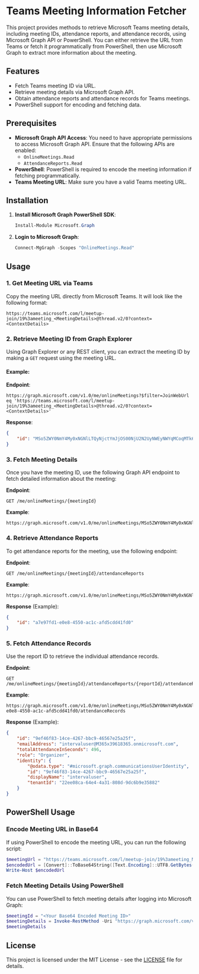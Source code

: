 # Teams Meeting Information Fetcher

This project provides methods to retrieve Microsoft Teams meeting details, including meeting IDs, attendance reports, and attendance records, using Microsoft Graph API or PowerShell. You can either retrieve the URL from Teams or fetch it programmatically from PowerShell, then use Microsoft Graph to extract more information about the meeting.

## Features

- Fetch Teams meeting ID via URL.
- Retrieve meeting details via Microsoft Graph API.
- Obtain attendance reports and attendance records for Teams meetings.
- PowerShell support for encoding and fetching data.

## Prerequisites

- **Microsoft Graph API Access**: You need to have appropriate permissions to access Microsoft Graph API. Ensure that the following APIs are enabled:
  - `OnlineMeetings.Read`
  - `AttendanceReports.Read`
- **PowerShell**: PowerShell is required to encode the meeting information if fetching programmatically.
- **Teams Meeting URL**: Make sure you have a valid Teams meeting URL.

## Installation

1. **Install Microsoft Graph PowerShell SDK**:
   ```powershell
   Install-Module Microsoft.Graph
   ```
2. **Login to Microsoft Graph**:
   ```powershell
   Connect-MgGraph -Scopes "OnlineMeetings.Read"
   ```

## Usage

### 1. Get Meeting URL via Teams

Copy the meeting URL directly from Microsoft Teams. It will look like the following format:

```
https://teams.microsoft.com/l/meetup-join/19%3ameeting_<MeetingDetails>@thread.v2/0?context=<ContextDetails>
```

### 2. Retrieve Meeting ID from Graph Explorer

Using Graph Explorer or any REST client, you can extract the meeting ID by making a `GET` request using the meeting URL.

#### Example:

**Endpoint**:
```http
https://graph.microsoft.com/v1.0/me/onlineMeetings?$filter=JoinWebUrl eq 'https://teams.microsoft.com/l/meetup-join/19%3ameeting_<MeetingDetails>@thread.v2/0?context=<ContextDetails>'
```

**Response**:
```json
{
    "id": "MSo5ZWY0NmY4My0xNGNlLTQyNjctYmJjOS00NjU2N2UyNWEyNWYqMCoqMTk6bWVldGluZ19NR0l5TVRsaVptTXRZV1l3WkMwME1tTTVMV0U0TmpBdE9Ea3pOak5rWVRFeU9UUmlAdGhyZWFkLnYy"
}
```

### 3. Fetch Meeting Details

Once you have the meeting ID, use the following Graph API endpoint to fetch detailed information about the meeting:

**Endpoint**:
```http
GET /me/onlineMeetings/{meetingId}
```

**Example**:
```http
https://graph.microsoft.com/v1.0/me/onlineMeetings/MSo5ZWY0NmY4My0xNGNlLTQyNjctYmJjOS00NjU2N2UyNWEyNWYqMCoqMTk6bWVldGluZ19NR0l5TVRsaVptTXRZV1l3WkMwME1tTTVMV0U0TmpBdE9Ea3pOak5rWVRFeU9UUmlAdGhyZWFkLnYy
```

### 4. Retrieve Attendance Reports

To get attendance reports for the meeting, use the following endpoint:

**Endpoint**:
```http
GET /me/onlineMeetings/{meetingId}/attendanceReports
```

**Example**:
```http
https://graph.microsoft.com/v1.0/me/onlineMeetings/MSo5ZWY0NmY4My0xNGNlLTQyNjctYmJjOS00NjU2N2UyNWEyNWYqMCoqMTk6bWVldGluZ19NR0l5TVRsaVptTXRZV1l3WkMwME1tTTVMV0U0TmpBdE9Ea3pOak5rWVRFeU9UUmlAdGhyZWFkLnYy/attendanceReports
```

**Response** (Example):
```json
{
    "id": "a7e97fd1-e0e8-4550-ac1c-afd5cdd41fd0"
}
```

### 5. Fetch Attendance Records

Use the report ID to retrieve the individual attendance records.

**Endpoint**:
```http
GET /me/onlineMeetings/{meetingId}/attendanceReports/{reportId}/attendanceRecords
```

**Example**:
```http
https://graph.microsoft.com/v1.0/me/onlineMeetings/MSo5ZWY0NmY4My0xNGNlLTQyNjctYmJjOS00NjU2N2UyNWEyNWYqMCoqMTk6bWVldGluZ19NR0l5TVRsaVptTXRZV1l3WkMwME1tTTVMV0U0TmpBdE9Ea3pOak5rWVRFeU9UUmlAdGhyZWFkLnYy/attendanceReports/a7e97fd1-e0e8-4550-ac1c-afd5cdd41fd0/attendanceRecords
```

**Response** (Example):
```json
{
    "id": "9ef46f83-14ce-4267-bbc9-46567e25a25f",
    "emailAddress": "intervaluser@M365x39618365.onmicrosoft.com",
    "totalAttendanceInSeconds": 496,
    "role": "Organizer",
    "identity": {
        "@odata.type": "#microsoft.graph.communicationsUserIdentity",
        "id": "9ef46f83-14ce-4267-bbc9-46567e25a25f",
        "displayName": "intervaluser",
        "tenantId": "22ee08ca-64e4-4a31-808d-9dc6b9e35882"
    }
}
```

## PowerShell Usage

### Encode Meeting URL in Base64

If using PowerShell to encode the meeting URL, you can run the following script:

```powershell
$meetingUrl = "https://teams.microsoft.com/l/meetup-join/19%3ameeting_MGIyMTliZmMtYWYwZC00MmM5LWE4NjAtODkzNjNkYTEyOTRi%40thread.v2/0?context=%7b%22Tid%22%3a%2222ee08ca-64e4-4a31-808d-9dc6b9e35882%22%2c%22Oid%22%3a%229ef46f83-14ce-4267-bbc9-46567e25a25f%22%7d"
$encodedUrl = [Convert]::ToBase64String([Text.Encoding]::UTF8.GetBytes($meetingUrl))
Write-Host $encodedUrl
```

### Fetch Meeting Details Using PowerShell

You can use PowerShell to fetch meeting details after logging into Microsoft Graph:

```powershell
$meetingId = "<Your Base64 Encoded Meeting ID>"
$meetingDetails = Invoke-RestMethod -Uri "https://graph.microsoft.com/v1.0/me/onlineMeetings/$meetingId" -Method GET -Headers @{Authorization = "Bearer $($accessToken)"}
$meetingDetails
```

## License

This project is licensed under the MIT License - see the [LICENSE](LICENSE) file for details.

